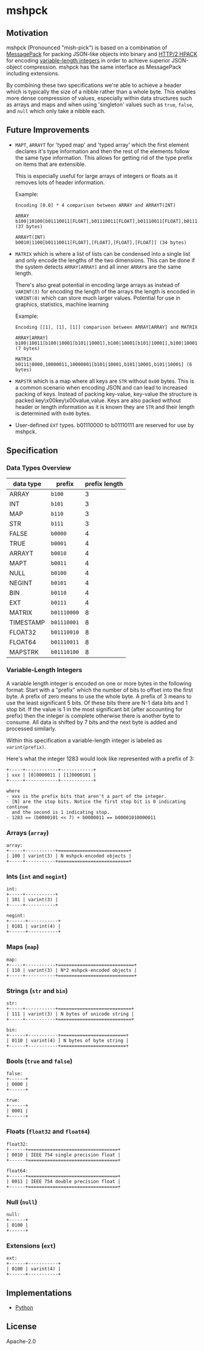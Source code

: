 # mshpck

## Motivation

mshpck (Pronounced "mish-pick") is based on a combination of [MessagePack](https://github.com/msgpack/msgpack)
for packing JSON-like objects into binary and [HTTP/2 HPACK](https://http2.github.io/http2-spec/compression.html)
for encoding [variable-length integers](https://http2.github.io/http2-spec/compression.html#rfc.section.5.1)
in order to achieve superior JSON-object compression. mshpck has the same interface as MessagePack including extensions.

By combining these two specifications we're able to achieve a header which is typically the size of
a nibble rather than a whole byte. This enables more dense compression of values, especially within
data structures such as arrays and maps and when using 'singleton' values such as `true`, `false`, and `null`
which only take a nibble each.

## Future Improvements

- `MAPT`, `ARRAYT` for 'typed map' and 'typed array' which the first element
  declares it's type information and then the rest of the elements follow the
  same type information. This allows for getting rid of the type prefix on
  items that are extensible.
  
  This is especially useful for large arrays of integers or floats as it removes
  lots of header information.
  
  Example:
  
  ```
  Encoding [0.0] * 4 comparison between ARRAY and ARRAYT(INT)

  ARRAY
  b100|10100[b01110011[FLOAT],b01110011[FLOAT],b01110011[FLOAT],b01110011[FLOAT]] (37 bytes)
  
  ARRAYT(INT)
  b0010|1100[b01110011[FLOAT],[FLOAT],[FLOAT],[FLOAT]] (34 bytes)
  ```

- `MATRIX` which is where a list of lists can be condensed into a single list
  and only encode the lengths of the two dimensions. This can be done if the system
  detects `ARRAY[ARRAY]` and all inner `ARRAY`s are the same length.
  
  There's also great potential in encoding large arrays as instead of `VARINT(3)` for
  encoding the length of the arrays the length is encoded in `VARINT(0)` which can
  store much larger values. Potential for use in graphics, statistics, machine learning
  
  Example:
  ```
  Encoding [[1], [1], [1]] comparison between ARRAY[ARRAY] and MATRIX

  ARRAY[ARRAY]
  b100|10011[b100|10001[b101|10001],b100|10001[b101|10001],b100|10001[b101|10001]] (7 bytes)
  
  MATRIX
  b0111|0000,10000011,10000001[b101|10001,b101|10001,b101|10001] (6 bytes)
  ```

- `MAPSTR` which is a map where all keys are `STR` without `0x00` bytes. This is a common
  scenario when encoding JSON and can lead to increased packing of keys. Instead of packing
  key-value, key-value the structure is packed key\x00key\x00value,value. Keys are also packed
  without header or length information as it is known they are `STR` and their length is determined
  with `0x00` bytes.

- User-defined `EXT` types. b01110000 to b01110111 are reserved for use by mshpck.


## Specification

### Data Types Overview

| data type | prefix      | prefix length |
|-----------|-------------|---------------|
| ARRAY     | `b100`      | 3             |
| INT       | `b101`      | 3             |
| MAP       | `b110`      | 3             |
| STR       | `b111`      | 3             |
| FALSE     | `b0000`     | 4             |
| TRUE      | `b0001`     | 4             |
| ARRAYT    | `b0010`     | 4             |
| MAPT      | `b0011`     | 4             |
| NULL      | `b0100`     | 4             |
| NEGINT    | `b0101`     | 4             |
| BIN       | `b0110`     | 4             |
| EXT       | `b0111`     | 4             |
| MATRIX    | `b01110000` | 8             |
| TIMESTAMP | `b01110001` | 8             |
| FLOAT32   | `b01110010` | 8             |
| FLOAT64   | `b01110011` | 8             |
| MAPSTRK   | `b01110100` | 8             |

### Variable-Length Integers

A variable length integer is encoded on one or more bytes in the following format:
Start with a "prefix" which the number of bits to offset into the first byte.
A prefix of zero means to use the whole byte. A prefix of 3 means to use the least
significant 5 bits. Of these bits there are N-1 data bits and 1 stop bit.  If the value
is 1 in the most significant bit (after accounting for prefix) then the integer is complete
otherwise there is another byte to consume. All data is shifted by 7 bits and the next byte
is added and processed similarly.

Within this specification a variable-length integer is labeled as `varint(prefix)`.

Here's what the integer 1283 would look like represented with a prefix of 3:

```
+-----+------------+------------+
| xxx | [0]0000011 | [1]0000101 |
+-----+------------+------------+

where
- xxx is the prefix bits that aren't a part of the integer.
- [N] are the stop bits. Notice the first stop bit is 0 indicating continue
  and the second is 1 indicating stop.
- 1283 == (b0000101 << 7) + b0000011 == b00001010000011
```

### Arrays (`array`)

```
array:
+-----+-----------+==========================+
| 100 | varint(3) | N mshpck-encoded objects |
+-----+-----------+==========================+
```

### Ints (`int` and `negint`)

```
int:
+-----+-----------+
| 101 | varint(3) |
+-----+-----------+

negint:
+------+-----------+
| 0101 | varint(4) |
+------+-----------+
```

### Maps (`map`)

```
map:
+-----+-----------+============================+
| 110 | varint(3) | N*2 mshpck-encoded objects |
+-----+-----------+============================+
```

### Strings (`str` and `bin`)

```
str:
+-----+-----------+===========================+
| 111 | varint(3) | N bytes of unicode string |
+-----+-----------+===========================+

bin:
+------+-----------+========================+
| 0110 | varint(4) | N bytes of byte string |
+------+-----------+========================+
```

### Bools (`true` and `false`)

```
false:
+------+
| 0000 |
+------+

true:
+------+
| 0001 |
+------+
```

### Floats (`float32` and `float64`)

```
float32:
+------+=================================+
| 0010 | IEEE 754 single precision float |
+------+=================================+

float64:
+------+=================================+
| 0011 | IEEE 754 double precision float |
+------+=================================+
```

### Null (`null`)

```
null:
+------+
| 0100 |
+------+
```

### Extensions (`ext`)

```
ext:
+------+-----------+
| 0100 | varint(4) |
+------+-----------+
```

## Implementations

- [Python](https://github.com/SethMichaelLarson/mshpack)

## License

Apache-2.0

